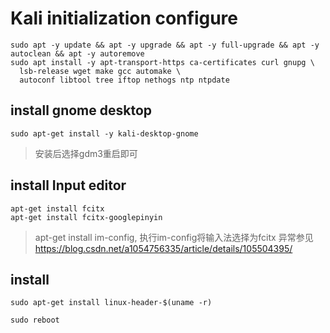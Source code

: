 # Kali initialization configure

```shell
sudo apt -y update && apt -y upgrade && apt -y full-upgrade && apt -y autoclean && apt -y autoremove
sudo apt install -y apt-transport-https ca-certificates curl gnupg \
  lsb-release wget make gcc automake \
  autoconf libtool tree iftop nethogs ntp ntpdate
```

## install gnome desktop

```shell
sudo apt-get install -y kali-desktop-gnome
```
> 安装后选择gdm3重启即可

## install Input editor

```shell
apt-get install fcitx
apt-get install fcitx-googlepinyin
```
> apt-get install im-config, 执行im-config将输入法选择为fcitx
> 异常参见 https://blog.csdn.net/a1054756335/article/details/105504395/

## install  
```shell
sudo apt-get install linux-header-$(uname -r) 
```

```shell
sudo reboot
```